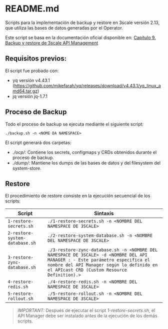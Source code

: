 # README.md

Scripts para la implementación de backup y restore en 3scale versión 2.13, que utiliza las bases de datos generadas por el Operator.

Este script se basa en la documentación oficial disponible en: [Capítulo 9. Backup y restore de 3scale API Management](https://docs.redhat.com/en/documentation/red_hat_3scale_api_management/2.13/html/operating_3scale/threescale-backup-restore#threescale-backup-restore)

## Requisitos previos:

El script fue probado con:

- yq versión v4.43.1 (https://github.com/mikefarah/yq/releases/download/v4.43.1/yq_linux_amd64.tar.gz)
- jq versión jq-1.7.1

## Proceso de Backup

Todo el proceso de backup se ejecuta mediante el siguiente script:

```
./backup.sh -n <NOME DA NAMESPACE>
```

El script generará dos carpetas:

- *./ocp/*: Contiene los secrets, configmaps y CRDs obtenidos durante el proceso de backup.
- *./dump/*: Mantiene los dumps de las bases de datos y del filesystem del system-store.

## Restore

El procedimiento de restore consiste en la ejecución secuencial de los scripts:

| Script                    | Sintaxis                                           |
|----------------------------|--------------------------------------------------|
| `1-restore-secrets.sh`     | `./1-restore-secrets.sh -n <NOMBRE DEL NAMESPACE DE 3SCALE>`                         |
| `2-restore-system-database.sh` | `./2-restore-system-database.sh -n <NOMBRE DEL NAMESPACE DE 3SCALE>`             |
| `3-restore-zync-database.sh` | `./3-restore-zync-database.sh -n <NOMBRE DEL NAMESPACE DE 3SCALE> -d <NOMBRE DEL API MANAGER : - Este parámetro especifica el nombre del API Manager según lo definido en el APIcast CRD (Custom Resource Definition).>`      |
| `4-restore-redis.sh`       | `./4-restore-redis.sh -n <NOMBRE DEL NAMESPACE DE 3SCALE>`                           |
| `5-restore-rollout.sh`     | `./5-restore-rollout.sh -n <NOMBRE DEL NAMESPACE DE 3SCALE>`                           |

> *IMPORTANT:* Después de ejecutar el script *1-restore-secrets.sh*, el API Manager debe ser instalado antes de la ejecución de los demás scripts.
